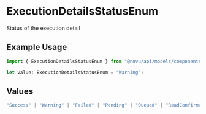 # ExecutionDetailsStatusEnum

Status of the execution detail

## Example Usage

```typescript
import { ExecutionDetailsStatusEnum } from "@novu/api/models/components";

let value: ExecutionDetailsStatusEnum = "Warning";
```

## Values

```typescript
"Success" | "Warning" | "Failed" | "Pending" | "Queued" | "ReadConfirmation"
```
